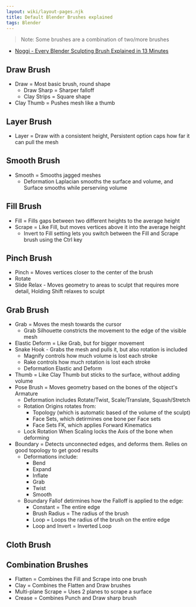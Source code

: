 ```yaml
---
layout: wiki/layout-pages.njk
title: Default Blender Brushes explained
tags: Blender
---
```


> Note: Some brushes are a combination of two/more brushes
- [Noggi - Every Blender Sculpting Brush Explained in 13 Minutes](https://www.youtube.com/watch?v=eFhXnUoxCjw)

## Draw Brush
- Draw = Most basic brush, round shape
  - Draw Sharp = Sharper falloff
  - Clay Strips = Square shape
- Clay Thumb = Pushes mesh like a thumb

## Layer Brush
- Layer = Draw with a consistent height, Persistent option caps how far it can pull the mesh

## Smooth Brush
- Smooth = Smooths jagged meshes
  - Deformation Laplacian smooths the surface and volume, and Surface smooths while perserving volume

## Fill Brush
- Fill = Fills gaps between two different heights to the average height
- Scrape = Like Fill, but moves vertices above it into the average height
  - Invert to Fill setting lets you switch between the Fill and Scrape brush using the Ctrl key

## Pinch Brush
- Pinch = Moves vertices closer to the center of the brush
- Rotate
- Slide Relax - Moves geometry to areas to sculpt that requires more detail, Holding Shift relaxes to sculpt

## Grab Brush
- Grab = Moves the mesh towards the cursor
  - Grab Silhouette constricts the movement to the edge of the visible mesh
- Elastic Deform = Like Grab, but for bigger movement
- Snake Hook - Grabs the mesh and pulls it, but also rotation is included
  - Magnify controls how much volume is lost each stroke
  - Rake controls how much rotation is lost each stroke
  - Deformation Elastic and Deform
- Thumb = Like Clay Thumb but sticks to the surface, without adding volume
- Pose Brush = Moves geometry based on the bones of the object's Armature
  - Deformation includes Rotate/Twist, Scale/Translate, Squash/Stretch
  - Rotation Origins rotates from:
    - Topology (which is automatic based of the volume of the sculpt)
    - Face Sets, which detirmines one bone per Face sets
    - Face Sets FK, which applies Forward Kinematics
  - Lock Rotation When Scaling locks the Axis of the bone when deforming
- Boundary = Detects unconnected edges, and deforms them. Relies on good topology to get good results
  - Deformations include:
    - Bend
    - Expand
    - Inflate
    - Grab
    - Twist
    - Smooth
  - Boundary Fallof detirmines how the Falloff is applied to the edge:
    - Constant = The entire edge
    - Brush Radius = The radius of the brush
    - Loop = Loops the radius of the brush on the entire edge
    - Loop and Invert = Inverted Loop

## Cloth Brush


## Combination Brushes
- Flatten = Combines the Fill and Scrape into one brush
- Clay = Combines the Flatten and Draw brushes
- Multi-plane Scrape = Uses 2 planes to scrape a surface
- Crease = Combines Punch and Draw sharp brush
